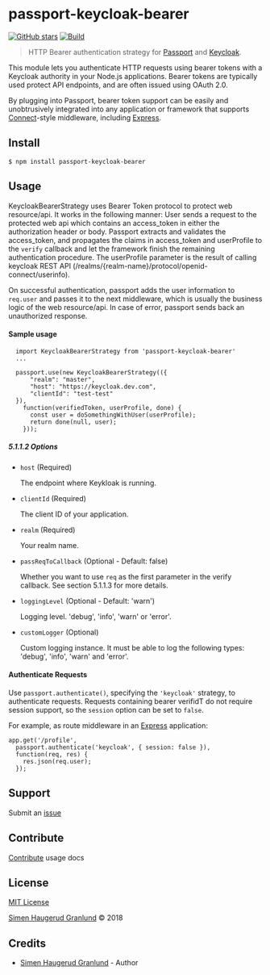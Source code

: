 # passport-keycloak-bearer

[![GitHub stars](https://img.shields.io/github/stars/hgranlund/passport-keycloak-bearer.svg?style=social&label=Stars)](https://github.com/hgranlund/passport-keycloak-bearer)
[![Build](https://travis-ci.org/hgranlund/passport-keycloak-bearer.png)](http://travis-ci.org/hgranlund/passport-keycloak-bearer)
> HTTP Bearer authentication strategy for [Passport](http://passportjs.org/) and [Keycloak](https://www.keycloak.org/).

This module lets you authenticate HTTP requests using bearer tokens with a Keycloak authority in your Node.js
applications.  Bearer tokens are typically used protect API endpoints, and are
often issued using OAuth 2.0.

By plugging into Passport, bearer token support can be easily and unobtrusively
integrated into any application or framework that supports
[Connect](http://www.senchalabs.org/connect/)-style middleware, including
[Express](http://expressjs.com/).


## Install

    $ npm install passport-keycloak-bearer

## Usage

KeycloakBearerStrategy uses Bearer Token protocol to protect web resource/api. It works in the following manner:
User sends a request to the protected web api which contains an access_token in either the authorization header or body. Passport extracts and validates the access_token, and propagates the claims in access_token and userProfile to the `verify` callback and let the framework finish the remaining authentication procedure.
The userProfile parameter is the result of calling keycloak REST API (/realms/{realm-name}/protocol/openid-connect/userinfo).

On successful authentication, passport adds the user information to `req.user` and passes it to the next middleware, which is usually the business logic of the web resource/api. In case of error, passport sends back an unauthorized response.

#### Sample usage

      import KeycloakBearerStrategy from 'passport-keycloak-bearer'
      ...

      passport.use(new KeycloakBearerStrategy(({
          "realm": "master",
          "host": "https://keycloak.dev.com",
          "clientId": "test-test"
      }),
        function(verifiedToken, userProfile, done) {
          const user = doSomethingWithUser(userProfile);
          return done(null, user);
        }));

##### 5.1.1.2 Options

* `host` (Required)

  The endpoint where Keykloak is running.

* `clientId` (Required)

  The client ID of your application.

* `realm` (Required)

  Your realm name.
  
* `passReqToCallback`  (Optional - Default: false)

  Whether you want to use `req` as the first parameter in the verify callback. See section 5.1.1.3 for more details.

* `loggingLevel`  (Optional - Default: 'warn') 

  Logging level. 'debug', 'info', 'warn' or 'error'.

* `customLogger`  (Optional)

  Custom logging instance. It must be able to log the following types: 'debug', 'info', 'warn' and 'error'.


#### Authenticate Requests

Use `passport.authenticate()`, specifying the `'keycloak'` strategy, to
authenticate requests.  Requests containing bearer verifidT do not require session
support, so the `session` option can be set to `false`.

For example, as route middleware in an [Express](http://expressjs.com/)
application:

    app.get('/profile', 
      passport.authenticate('keycloak', { session: false }),
      function(req, res) {
        res.json(req.user);
      });


## Support

Submit an [issue](https://github.com/hgranlund/passport-keycloak-bearer/issues/new)

## Contribute

[Contribute](https://github.com/hgranlund/passport-keycloak-bearer/blob/master/CONTRIBUTING.md) usage docs

## License

[MIT License](https://github.com/hgranlund/passport-keycloak-bearer/blob/master/LICENSE)

[Simen Haugerud Granlund](https://hgranlund.com) © 2018


## Credits

* [Simen Haugerud Granlund](https://hgranlund.com) - Author
